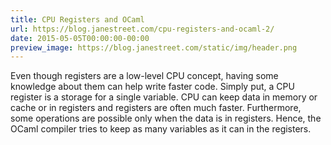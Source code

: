 ```yaml
---
title: CPU Registers and OCaml
url: https://blog.janestreet.com/cpu-registers-and-ocaml-2/
date: 2015-05-05T00:00:00-00:00
preview_image: https://blog.janestreet.com/static/img/header.png
---
```


<p>Even though registers are a low-level CPU concept, having some knowledge about
them can help write faster code. Simply put, a CPU register is a storage for a
single variable. CPU can keep data in memory or cache or in registers and
registers are often much faster. Furthermore, some operations are possible only
when the data is in registers. Hence, the OCaml compiler tries to keep as many
variables as it can in the registers.</p>
